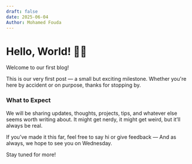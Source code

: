 ```yaml
---
draft: false
date: 2025-06-04
Author: Mohamed Fouda
---
```

# Hello, World! 👋👋

Welcome to our first blog!

This is our very first post — a small but exciting milestone. Whether you're here by accident or on purpose, thanks for stopping by.

### What to Expect

We will be sharing updates, thoughts, projects, tips, and whatever else seems worth writing about. It might get nerdy, it might get weird, but it’ll always be real.

If you’ve made it this far, feel free to say hi or give feedback — And as always, we hope to see you on Wednesday.

Stay tuned for more!
